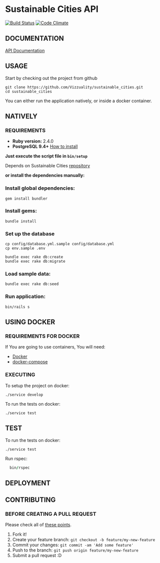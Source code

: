 # Sustainable Cities API #

[![Build Status](https://travis-ci.org/Vizzuality/sustainable_cities.svg?branch=master)](https://travis-ci.org/Vizzuality/sustainable_cities) [![Code Climate](https://codeclimate.com/github/Vizzuality/sustainable_cities/badges/gpa.svg)](https://codeclimate.com/github/Vizzuality/sustainable_cities)

## DOCUMENTATION ##

[API Documentation](https://sc-api-documentation.herokuapp.com)

## USAGE ##

  Start by checking out the project from github

```
git clone https://github.com/Vizzuality/sustainable_cities.git
cd sustainable_cities
```

  You can either run the application natively, or inside a docker container.

## NATIVELY ##

### REQUIREMENTS ###

  - **Ruby version:** 2.4.0
  - **PostgreSQL 9.4+** [How to install](http://exponential.io/blog/2015/02/21/install-postgresql-on-mac-os-x-via-brew/)

**Just execute the script file in `bin/setup`**

  Depends on Sustainable Cities [repository](https://github.com/Vizzuality/sustainable_cities)

**or install the dependencies manually:**

### Install global dependencies: ###

    gem install bundler

### Install gems: ###

    bundle install

### Set up the database ###

    cp config/database.yml.sample config/database.yml
    cp env.sample .env

    bundle exec rake db:create
    bundle exec rake db:migrate

### Load sample data: ###

    bundle exec rake db:seed

### Run application: ###

    bin/rails s

## USING DOCKER ##

### REQUIREMENTS FOR DOCKER ###

  If You are going to use containers, You will need:

- [Docker](https://www.docker.com/)
- [docker-compose](https://docs.docker.com/compose/)

### EXECUTING ###

  To setup the project on docker:

```
./service develop
```

  To run the tests on docker:

```
./service test
```

## TEST ##

  To run the tests on docker:

```
./service test
```

  Run rspec:

```ruby
  bin/rspec
```

## DEPLOYMENT ##

## CONTRIBUTING ##

### BEFORE CREATING A PULL REQUEST ###

Please check all of [these points](https://github.com/Vizzuality/sustainable_cities/blob/master/CONTRIBUTING.md).

1. Fork it!
2. Create your feature branch: `git checkout -b feature/my-new-feature`
3. Commit your changes: `git commit -am 'Add some feature'`
4. Push to the branch: `git push origin feature/my-new-feature`
5. Submit a pull request :D
